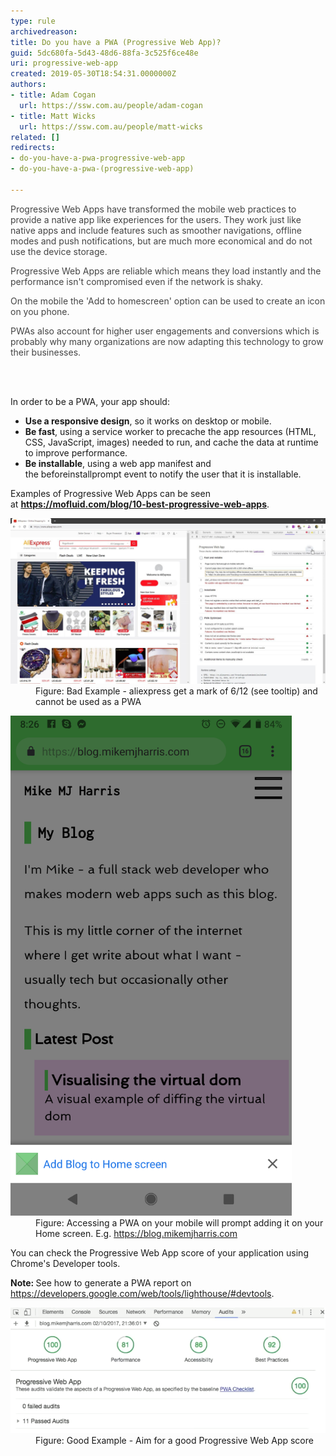 ```yaml
---
type: rule
archivedreason: 
title: Do you have a PWA (Progressive Web App)?
guid: 5dc680fa-5d43-48d6-88fa-3c525f6ce48e
uri: progressive-web-app
created: 2019-05-30T18:54:31.0000000Z
authors:
- title: Adam Cogan
  url: https://ssw.com.au/people/adam-cogan
- title: Matt Wicks
  url: https://ssw.com.au/people/matt-wicks
related: []
redirects:
- do-you-have-a-pwa-progressive-web-app
- do-you-have-a-pwa-(progressive-web-app)

---
```



<p class="ssw15-rteElement-P"></p><div><div><p class="ssw15-rteElement-P"><span style="color:#444444;"><span style="color:#ffffff;font-family:wf_segoe-ui_normal, "segoe ui", "segoe wp", tahoma, arial, sans-serif;font-size:15px;white-space:pre-wrap;background-color:#911844;"></span>Progressive Web Apps have transformed the mobile web practices to provide a native app like experiences for the users. They work just like native apps and include features such as smoother navigations, offline modes and push notifications, but are much more economical and do not use the device storage. </span></p><p class="ssw15-rteElement-P"><span style="color:#444444;">Progressive Web Apps are reliable which means they load instantly and the performance isn't compromised even if the network is shaky. </span></p><p class="ssw15-rteElement-P"><span style="color:#444444;">On the mobile the 'Add to homescreen' option can be used to create an icon on you phone. </span></p><p class="ssw15-rteElement-P"><span style="color:#444444;">PWAs also account for higher user engagements and conversions which is probably why many organizations are now adapting this technology to grow their businesses.</span></p></div></div>
<br><excerpt class='endintro'></excerpt><br>
<p>​In order to be a PWA, your app should:<br></p><ul><li> 
      <b>Use a responsive design</b>, so it works on desktop or mobile.</li><li> 
      <b>Be fast</b>, using a service worker to precache the app resources (HTML, CSS, JavaScript, images) needed to run, and cache the​ data at runtime to improve performance.<br></li><li> 
      <b>Be installable</b>, using a web app manifest and the beforeinstallprompt event to notify the user that it is installable.​<br></li></ul><p>Examples of Progressive Web Apps can be seen at <a href="https://mofluid.com/blog/10-best-progressive-web-apps/"><b>https://mofluid.com/blog/10-best-progressive-web-apps</b></a>.​<br></p><dl class="badImage"><dt><img src="pwa-bad-example.jpg" alt="pwa-bad-example.jpg" style="width:750px;" /></dt><dd>Figure: Bad Example - aliexpress get a mark of 6/12 (see tooltip) and cannot be used as a PWA</dd></dl><dl class="image"><dt> 
      <img src="pwa-example.png" alt="pwa-example.png" style="width:450px;" />
      <br>
   </dt><dd>Figure: Accessing a PWA on your mobile will prompt adding it on your Home s​creen. E.g. <a href="https://blog.mikemjharris.com/">https://blog.mikemjharris.com</a><br></dd></dl><p class="ssw15-rteElement-P">You can check the Progressive Web App score of your application using Chrome's Developer tools. ​</p><p class="ssw15-rteElement-P">
         <b>Note: </b>See how to generate a PWA report on 
         <a href="https://developers.google.com/web/tools/lighthouse/#devtools">https://developers.google.com/web/tools/lighthouse/#devtools</a>.​<br></p><p></p><dl class="goodImage"><dt> 
            <img src="PWA-tools.png" alt="PWA-tools.png" />​</dt><dd>Figure: Good Example - Aim for a good Progressive Web App score<span style="color:#444444;">​​</span></dd></dl>



